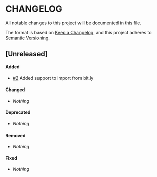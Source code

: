 # CHANGELOG

All notable changes to this project will be documented in this file.

The format is based on [Keep a Changelog](https://keepachangelog.com), and this project adheres to [Semantic Versioning](https://semver.org).

## [Unreleased]

#### Added

* [#2](https://github.com/shlinkio/shlink/issues/2) Added support to import from bit.ly

#### Changed

* *Nothing*

#### Deprecated

* *Nothing*

#### Removed

* *Nothing*

#### Fixed

* *Nothing*
